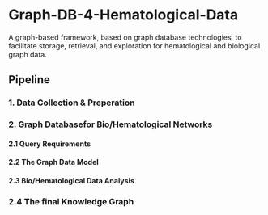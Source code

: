 # Graph-DB-4-Hematological-Data

A graph-based framework, based on graph database technologies, to facilitate storage, retrieval, and exploration for hematological and biological graph data.

## Pipeline

### 1. Data Collection & Preperation

### 2. Graph Databasefor Bio/Hematological Networks

#### 2.1 Query Requirements

#### 2.2 The Graph Data Model

#### 2.3 Bio/Hematological Data Analysis

### 2.4 The final Knowledge Graph 
